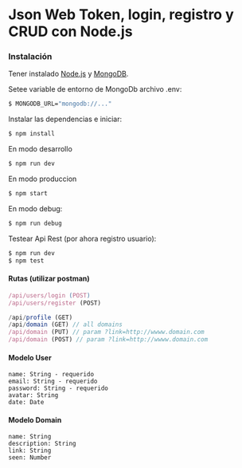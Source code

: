 # Json Web Token, login, registro y CRUD con Node.js 

### Instalación

Tener instalado [Node.js](https://nodejs.org/) y [MongoDB](https://www.mongodb.com/es).

Setee variable de entorno de MongoDb archivo .env:

```sh
$ MONGODB_URL="mongodb://..."
```

Instalar las dependencias e iniciar:

```sh
$ npm install
```

En modo desarrollo

```sh
$ npm run dev
```

En modo produccion

```sh
$ npm start
```

En modo debug:

```sh
$ npm run debug
```

Testear Api Rest (por ahora registro usuario):

```sh
$ npm run dev
$ npm test
```


#### Rutas (utilizar postman)


```js
/api/users/login (POST)
/api/users/register (POST)

/api/profile (GET)
/api/domain (GET) // all domains
/api/domain (PUT) // param ?link=http://wwww.domain.com
/api/domain (POST) // param ?link=http://wwww.domain.com
```
#### Modelo User

```
name: String - requerido
email: String - requerido
password: String - requerido
avatar: String
date: Date
```

#### Modelo Domain

```
name: String
description: String
link: String
seen: Number
```